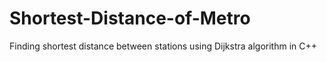 # Shortest-Distance-of-Metro
Finding shortest distance between stations using Dijkstra algorithm in C++
